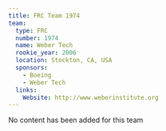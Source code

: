 ```yaml
---
title: FRC Team 1974
team:
  type: FRC
  number: 1974
  name: Weber Tech
  rookie_year: 2006
  location: Stockton, CA, USA
  sponsors:
    - Boeing
    - Weber Tech
  links:
    Website: http://www.weberinstitute.org
---
```

No content has been added for this team